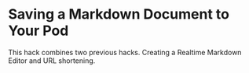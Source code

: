 # Saving a Markdown Document to Your Pod

This hack combines two previous hacks.  Creating a Realtime Markdown Editor and URL shortening.

>



